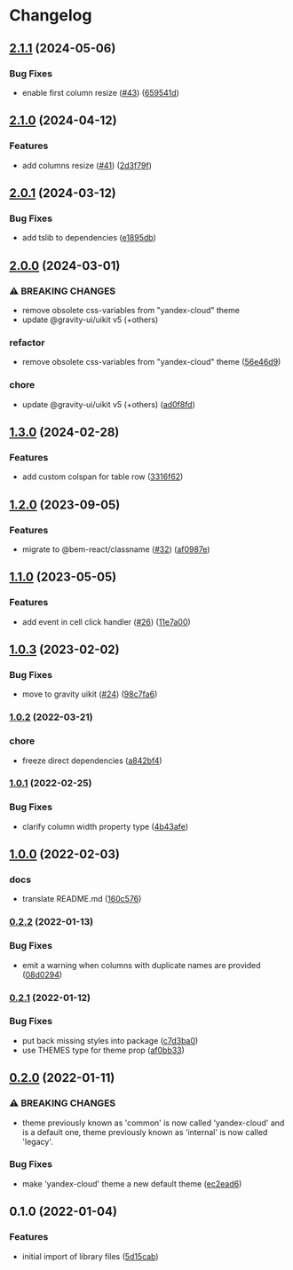 # Changelog

## [2.1.1](https://github.com/gravity-ui/react-data-table/compare/v2.1.0...v2.1.1) (2024-05-06)


### Bug Fixes

* enable first column resize ([#43](https://github.com/gravity-ui/react-data-table/issues/43)) ([659541d](https://github.com/gravity-ui/react-data-table/commit/659541dc8eb3abd495a4241c45cd57f774138758))

## [2.1.0](https://github.com/gravity-ui/react-data-table/compare/v2.0.1...v2.1.0) (2024-04-12)


### Features

* add columns resize ([#41](https://github.com/gravity-ui/react-data-table/issues/41)) ([2d3f79f](https://github.com/gravity-ui/react-data-table/commit/2d3f79f003966411b9630df073d9c07f3b302bde))

## [2.0.1](https://github.com/gravity-ui/react-data-table/compare/v2.0.0...v2.0.1) (2024-03-12)


### Bug Fixes

* add tslib to dependencies ([e1895db](https://github.com/gravity-ui/react-data-table/commit/e1895dbd2b006ac297ed6c2b4196a46a1ec35507))

## [2.0.0](https://github.com/gravity-ui/react-data-table/compare/v1.3.0...v2.0.0) (2024-03-01)


### ⚠ BREAKING CHANGES

* remove obsolete css-variables from "yandex-cloud" theme
* update @gravity-ui/uikit v5 (+others)

### refactor

* remove obsolete css-variables from "yandex-cloud" theme ([56e46d9](https://github.com/gravity-ui/react-data-table/commit/56e46d982d442a1a4699ded7aeb11e145eb30d90))


### chore

* update @gravity-ui/uikit v5 (+others) ([ad0f8fd](https://github.com/gravity-ui/react-data-table/commit/ad0f8fdb78ea7f4ee43b663d96c275ccb39c2fcc))

## [1.3.0](https://github.com/gravity-ui/react-data-table/compare/v1.2.0...v1.3.0) (2024-02-28)


### Features

* add custom colspan for table row ([3316f62](https://github.com/gravity-ui/react-data-table/commit/3316f6283a1f504035c381f1baed6245f086e086))

## [1.2.0](https://github.com/gravity-ui/react-data-table/compare/v1.1.0...v1.2.0) (2023-09-05)


### Features

* migrate to @bem-react/classname ([#32](https://github.com/gravity-ui/react-data-table/issues/32)) ([af0987e](https://github.com/gravity-ui/react-data-table/commit/af0987e65e68766747a7956ff8521014c6037648))

## [1.1.0](https://github.com/gravity-ui/react-data-table/compare/v1.0.3...v1.1.0) (2023-05-05)


### Features

* add event in cell click handler ([#26](https://github.com/gravity-ui/react-data-table/issues/26)) ([11e7a00](https://github.com/gravity-ui/react-data-table/commit/11e7a0067d980f6e3a215468d86df9b6a691428f))

## [1.0.3](https://github.com/gravity-ui/react-data-table/compare/v1.0.2...v1.0.3) (2023-02-02)


### Bug Fixes

* move to gravity uikit ([#24](https://github.com/gravity-ui/react-data-table/issues/24)) ([98c7fa6](https://github.com/gravity-ui/react-data-table/commit/98c7fa6b89b2253a9f8df9909f017b556295c36b))

### [1.0.2](https://www.github.com/yandex-cloud/react-data-table/compare/v1.0.1...v1.0.2) (2022-03-21)


### chore

* freeze direct dependencies ([a842bf4](https://www.github.com/yandex-cloud/react-data-table/commit/a842bf48ccd09c2f8a6158bb1250b5b6643844b5))

### [1.0.1](https://www.github.com/yandex-cloud/react-data-table/compare/v1.0.0...v1.0.1) (2022-02-25)


### Bug Fixes

* clarify column width property type ([4b43afe](https://www.github.com/yandex-cloud/react-data-table/commit/4b43afe96ac0fe515b08e492ede12f9ed3299dec))

## [1.0.0](https://www.github.com/yandex-cloud/react-data-table/compare/v0.2.2...v1.0.0) (2022-02-03)


### docs

* translate README.md ([160c576](https://www.github.com/yandex-cloud/react-data-table/commit/160c576a9869ea03f4b80ce172c2f537036aeae4))

### [0.2.2](https://www.github.com/yandex-cloud/react-data-table/compare/v0.2.1...v0.2.2) (2022-01-13)


### Bug Fixes

* emit a warning when columns with duplicate names are provided ([08d0294](https://www.github.com/yandex-cloud/react-data-table/commit/08d029422cceae9145b3aa65d99b2931ec106441))

### [0.2.1](https://www.github.com/yandex-cloud/react-data-table/compare/v0.2.0...v0.2.1) (2022-01-12)


### Bug Fixes

* put back missing styles into package ([c7d3ba0](https://www.github.com/yandex-cloud/react-data-table/commit/c7d3ba0c9b08af7c517249bcca5abef4f1b9fff8))
* use THEMES type for theme prop ([af0bb33](https://www.github.com/yandex-cloud/react-data-table/commit/af0bb3319a483bd19bab8d503d01611871e8ef31))

## [0.2.0](https://www.github.com/yandex-cloud/react-data-table/compare/v0.1.0...v0.2.0) (2022-01-11)


### ⚠ BREAKING CHANGES

* theme previously known as 'common' is now called 'yandex-cloud' and is a default one, theme previously known as 'internal' is now called 'legacy'.

### Bug Fixes

* make 'yandex-cloud' theme a new default theme ([ec2ead6](https://www.github.com/yandex-cloud/react-data-table/commit/ec2ead60cb3244a493db12bc5cd8d844e084e4d4))

## 0.1.0 (2022-01-04)


### Features

* initial import of library files ([5d15cab](https://www.github.com/yandex-cloud/react-data-table/commit/5d15cabc78c44eb8e502fe3e74328b456a981710))
